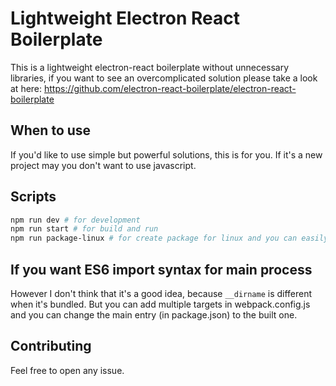 # Lightweight Electron React Boilerplate

This is a lightweight electron-react boilerplate without unnecessary libraries, if you want to see an overcomplicated solution please take a look at here: https://github.com/electron-react-boilerplate/electron-react-boilerplate

## When to use

If you'd like to use simple but powerful solutions, this is for you. If it's a new project may you don't want to use javascript.

## Scripts

```bash
npm run dev # for development
npm run start # for build and run
npm run package-linux # for create package for linux and you can easily add platforms
```

## If you want ES6 import syntax for main process 
However I don't think that it's a good idea, because `__dirname` is different when it's bundled. But you can add multiple targets in webpack.config.js and you can change the main entry (in package.json) to the built one.

## Contributing
Feel free to open any issue.
